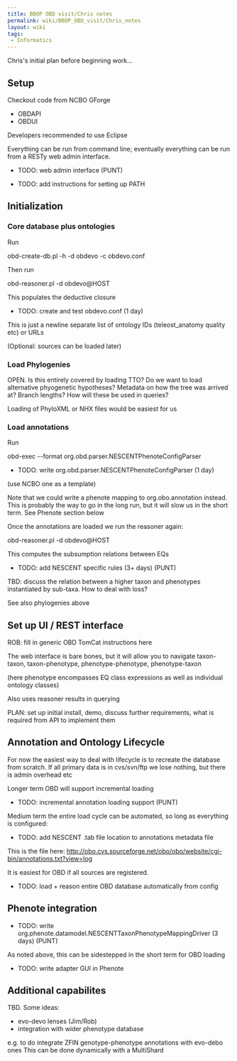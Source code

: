 ```yaml
---
title: BBOP OBD visit/Chris notes
permalink: wiki/BBOP_OBD_visit/Chris_notes
layout: wiki
tags:
 - Informatics
---
```


Chris's initial plan before beginning work...

## Setup

Checkout code from NCBO GForge

- OBDAPI
- OBDUI

Developers recommended to use Eclipse

Everything can be run from command line; eventually everything can be
run from a RESTy web admin interface.

- TODO: web admin interface (PUNT)

<!-- -->

- TODO: add instructions for setting up PATH

## Initialization

### Core database plus ontologies

Run

obd-create-db.pl -h <HOST> -d obdevo -c obdevo.conf

Then run

obd-reasoner.pl -d obdevo@HOST

This populates the deductive closure

- TODO: create and test obdevo.conf (1 day)

This is just a newline separate list of ontology IDs (teleost_anatomy
quality etc) or URLs

(Optional: sources can be loaded later)

### Load Phylogenies

OPEN. Is this entirely covered by loading TTO? Do we want to load
alternative phyogenetic hypotheses? Metadata on how the tree was arrived
at? Branch lengths? How will these be used in queries?

Loading of PhyloXML or NHX files would be easiest for us

### Load annotations

Run

obd-exec --format org.obd.parser.NESCENTPhenoteConfigParser <TAB-FILES>

- TODO: write org.obd.parser.NESCENTPhenoteConfigParser (1 day)

(use NCBO one as a template)

Note that we could write a phenote mapping to org.obo.annotation
instead. This is probably the way to go in the long run, but it will
slow us in the short term. See Phenote section below

Once the annotations are loaded we run the reasoner again:

obd-reasoner.pl -d obdevo@HOST

This computes the subsumption relations between EQs

- TODO: add NESCENT specific rules (3+ days) (PUNT)

TBD: discuss the relation between a higher taxon and phenotypes
instantiated by sub-taxa. How to deal with loss?

See also phylogenies above

## Set up UI / REST interface

ROB: fill in generic OBD TomCat instructions here

The web interface is bare bones, but it will allow you to navigate
taxon-taxon, taxon-phenotype, phenotype-phenotype, phenotype-taxon

(here phenotype encompasses EQ class expressions as well as individual
ontology classes)

Also uses reasoner results in querying

PLAN: set up initial install, demo, discuss further requirements, what
is required from API to implement them

## Annotation and Ontology Lifecycle

For now the easiest way to deal with lifecycle is to recreate the
database from scratch. If all primary data is in cvs/svn/ftp we lose
nothing, but there is admin overhead etc

Longer term OBD will support incremental loading

- TODO: incremental annotation loading support (PUNT)

Medium term the entire load cycle can be automated, so long as
everything is configured:

- TODO: add NESCENT .tab file location to annotations metadata file

This is the file here:
<http://obo.cvs.sourceforge.net/obo/obo/website/cgi-bin/annotations.txt?view=log>

It is easiest for OBD if all sources are registered.

- TODO: load + reason entire OBD database automatically from config

## Phenote integration

- TODO: write org.phenote.datamodel.NESCENTTaxonPhenotypeMappingDriver
  (3 days) (PUNT)

As noted above, this can be sidestepped in the short term for OBD
loading

- TODO: write adapter GUI in Phenote

## Additional capabilites

TBD. Some ideas:

- evo-devo lenses (Jim/Rob)
- integration with wider phenotype database

e.g. to do integrate ZFIN genotype-phenotype annotations with evo-debo
ones This can be done dynamically with a MultiShard

